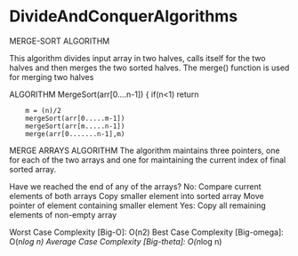 # DivideAndConquerAlgorithms

MERGE-SORT ALGORITHM

This algorithm divides input array in two halves, calls itself for the two halves and then merges the two sorted halves. The merge() function is used for merging two halves


ALGORITHM
MergeSort(arr[0....n-1])
{
    	if(n<1)
	   return

        m = (n)/2
        mergeSort(arr[0.....m-1])
        mergeSort(arr[m.....n-1])
        merge(arr[0.......n-1],m)

MERGE ARRAYS ALGORITHM
The algorithm maintains three pointers, one for each of the two arrays and one for maintaining the current index of final sorted array.

Have we reached the end of any of the arrays?
    No:
        Compare current elements of both arrays 
        Copy smaller element into sorted array
        Move pointer of element containing smaller element
    Yes:
        Copy all remaining elements of non-empty array


Worst Case Complexity [Big-O]: O(n2)
Best Case Complexity [Big-omega]: O(n*log n)
Average Case Complexity [Big-theta]: O(n*log n)